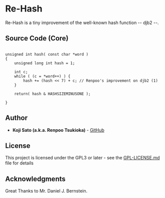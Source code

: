 # Re-Hash

Re-Hash is a tiny improvement of the well-known hash function -- djb2 --.

## Source Code (Core)

```

unsigned int hash( const char *word )
{
    unsigned long int hash = 1;

    int c;
    while ( (c = *word++) ) {
        hash += (hash << 7) + c; // Renpoo's improvement on djb2 (1)
    }

    return( hash & HASHSIZEMINUSONE );

}

```


## Author

* **Koji Sato (a.k.a. Renpoo Tsukioka)** - [GitHub](https://github/renpoo)

## License

This project is licensed under the GPL3 or later - see the [GPL-LICENSE.md](GPL-LICENSE.md) file for details

## Acknowledgments

Great Thanks to Mr. Daniel J. Bernstein.

